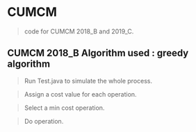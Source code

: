 # CUMCM
> code for CUMCM 2018_B and 2019_C.  

## CUMCM 2018_B Algorithm used : greedy algorithm
> Run Test.java to simulate the whole process.  

> Assign a cost value for each operation.  

> Select a min cost operation.  

> Do operation.
